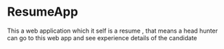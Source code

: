 # ResumeApp
This a web application which it self is a resume , that means a head hunter can go to this web app and see experience details of the candidate
